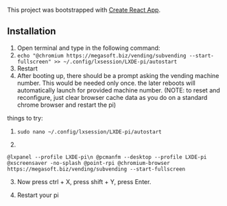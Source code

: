 This project was bootstrapped with [Create React App](https://github.com/facebook/create-react-app).


## Installation
1. Open terminal and type in the following command:
2. `echo "@chromium https://megasoft.biz/vending/subvending --start-fullscreen" >> ~/.config/lxsession/LXDE-pi/autostart`
3. Restart
4. After booting up, there should be a prompt asking the vending machine number. This would be needed only once. the later reboots will automatically launch for provided machine number. (NOTE: to reset and reconfigure, just clear browser cache data as you do on a standard chrome browser and restart the pi)


things to try:
1. `sudo nano ~/.config/lxsession/LXDE-pi/autostart`

2. 
`@lxpanel --profile LXDE-pi\n
@pcmanfm --desktop --profile LXDE-pi
@xscreensaver -no-splash
@point-rpi
@chromium-browser https://megasoft.biz/vending/subvending --start-fullscreen`

3. Now press ctrl + X, press shift + Y, press Enter.

4. Restart your pi

